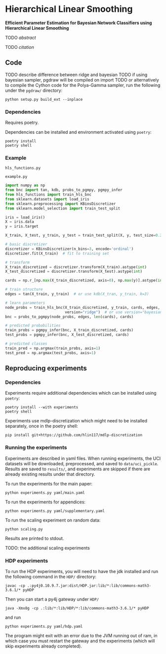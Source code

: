 # Hierarchical Linear Smoothing
**Efficient Parameter Estimation for Bayesian Network Classifiers using Hierarchical Linear Smoothing**

TODO *abstract*

TODO *citation*

## Code

TODO describe difference between ridge and bayesian
TODO if using bayesian sampler, pgdraw will be compiled on import
TODO or alternatively to compile the Cython code for the Polya-Gamma sampler, run the following under the `pgdraw/` directory:
```
python setup.py build_ext --inplace
```

### Dependencies

Requires poetry.

Dependencies can be installed and environment activated using `poetry`:
```
poetry install
poetry shell
```

### Example

`hls_functions.py`

`example.py`
```python
import numpy as np
from bnc import tan, kdb, probs_to_pgmpy, pgmpy_infer
from hls_functions import train_hls_bnc
from sklearn.datasets import load_iris
from sklearn.preprocessing import KBinsDiscretizer
from sklearn.model_selection import train_test_split

iris = load_iris()
X = iris.data
y = iris.target

X_train, X_test, y_train, y_test = train_test_split(X, y, test_size=0.2)

# basic discretizer
discretizer = KBinsDiscretizer(n_bins=3, encode='ordinal')
discretizer.fit(X_train)  # fit to training set

# transform
X_train_discretized = discretizer.transform(X_train).astype(int)
X_test_discretized = discretizer.transform(X_test).astype(int)

cards = np.r_[np.max(X_train_discretized, axis=0), np.max(y)].astype(int) + 1

# train structure
edges = tan(X_train, y_train)  # or use kdb(X_tran, y_train, k=3)

# learn parameters
node_probs = train_hls_bnc(X_train_discretized, y_train, cards, edges,
                           version="ridge")  # or use version="bayesian"
bnc = probs_to_pgmpy(node_probs, edges, len(cards), cards)

# predicted probabilities
train_probs = pgmpy_infer(bnc, X_train_discretized, cards)
test_probs = pgmpy_infer(bnc, X_test_discretized, cards)

# predicted classes
train_pred = np.argmax(train_probs, axis=1)
test_pred = np.argmax(test_probs, axis=1)
```

## Reproducing experiments


### Dependencies
Experiments require additional dependencies which can be installed using `poetry`:
```
poetry install --with experiments
poetry shell
```
Experiments use mdlp-discretization which might need to be installed separately, once in the poetry shell:
```
pip install git+https://github.com/hlin117/mdlp-discretization
```

### Running the experiments

Experiments are described in yaml files.
When running experiments, the UCI datasets will be downloaded, preprocessed, and saved to `data/uci_pickle`.
Results are saved to `results/`, and experiments are skipped if there are already existing results under that directory.

To run the experiments for the main paper:
```
python experiments.py yaml/main.yaml
```

To run the experiments for appendices:
```
python experiments.py yaml/supplementary.yaml
```

To run the scaling experiment on random data:
```
python scaling.py
```
Results are printed to stdout.

TODO: the additional scaling experiments

### HDP experiments
To run the HDP experiments, you will need to have the jdk installed and run the following command in the `HDP/` directory:
```
javac -cp .:py4j0.10.9.7.jar:dist/HDP.jar:lib/*:lib/commons-math3-3.6.1/* pyHDP
```
Then you can start a py4j gateway under `HDP/`
```
java -Xmx8g -cp .:lib/*:lib/HDP/*:lib/commons-math3-3.6.1/* pyHDP
```
and run
```
python experiments.py yaml/hdp.yaml
```
The program might exit with an error due to the JVM running out of ram, in which case you must restart the gateway and the experiments (which will skip experiments already completed).
